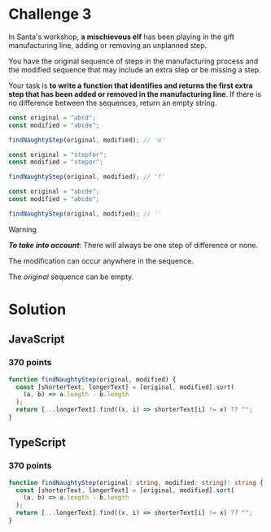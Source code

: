 # Challenge 3

In Santa's workshop, **a mischievous elf** has been playing in the gift manufacturing line, adding or removing an unplanned step.

You have the original sequence of steps in the manufacturing process and the modified sequence that may include an extra step or be missing a step.

Your task is **to write a function that identifies and returns the first extra step that has been added or removed in the manufacturing line**. If there is no difference between the sequences, return an empty string.

```ts
const original = "abcd";
const modified = "abcde";

findNaughtyStep(original, modified); // 'e'

const original = "stepfor";
const modified = "stepor";

findNaughtyStep(original, modified); // 'f'

const original = "abcde";
const modified = "abcde";

findNaughtyStep(original, modified); // ''
```

> [!WARNING]
> **_To take into account_**:
> There will always be one step of difference or none.
>
> The modification can occur anywhere in the sequence.
>
> The _original_ sequence can be empty.

# Solution

## JavaScript

### 370 points

```js
function findNaughtyStep(original, modified) {
  const [shorterText, longerText] = [original, modified].sort(
    (a, b) => a.length - b.length
  );
  return [...longerText].find((x, i) => shorterText[i] != x) ?? "";
}
```

## TypeScript

### 370 points

```ts
function findNaughtyStep(original: string, modified: string): string {
  const [shorterText, longerText] = [original, modified].sort(
    (a, b) => a.length - b.length
  );
  return [...longerText].find((x, i) => shorterText[i] != x) ?? "";
}
```
